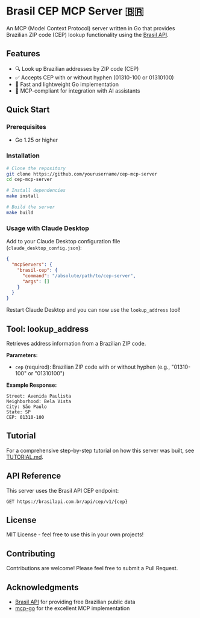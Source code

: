 # Brasil CEP MCP Server 🇧🇷

An MCP (Model Context Protocol) server written in Go that provides Brazilian ZIP code (CEP) lookup functionality using the [Brasil API](https://brasilapi.com.br/).

## Features

- 🔍 Look up Brazilian addresses by ZIP code (CEP)
- ✅ Accepts CEP with or without hyphen (01310-100 or 01310100)
- 🚀 Fast and lightweight Go implementation
- 🎯 MCP-compliant for integration with AI assistants

## Quick Start

### Prerequisites

- Go 1.25 or higher

### Installation

```bash
# Clone the repository
git clone https://github.com/yourusername/cep-mcp-server
cd cep-mcp-server

# Install dependencies
make install

# Build the server
make build
```

### Usage with Claude Desktop

Add to your Claude Desktop configuration file (`claude_desktop_config.json`):

```json
{
  "mcpServers": {
    "brasil-cep": {
      "command": "/absolute/path/to/cep-server",
      "args": []
    }
  }
}
```

Restart Claude Desktop and you can now use the `lookup_address` tool!

## Tool: lookup_address

Retrieves address information from a Brazilian ZIP code.

**Parameters:**

- `cep` (required): Brazilian ZIP code with or without hyphen (e.g., "01310-100" or "01310100")

**Example Response:**

```
Street: Avenida Paulista
Neighborhood: Bela Vista
City: São Paulo
State: SP
CEP: 01310-100
```

## Tutorial

For a comprehensive step-by-step tutorial on how this server was built, see [TUTORIAL.md](TUTORIAL.md).

## API Reference

This server uses the Brasil API CEP endpoint:

```
GET https://brasilapi.com.br/api/cep/v1/{cep}
```

## License

MIT License - feel free to use this in your own projects!

## Contributing

Contributions are welcome! Please feel free to submit a Pull Request.

## Acknowledgments

- [Brasil API](https://brasilapi.com.br/) for providing free Brazilian public data
- [mcp-go](https://github.com/mark3labs/mcp-go) for the excellent MCP implementation
